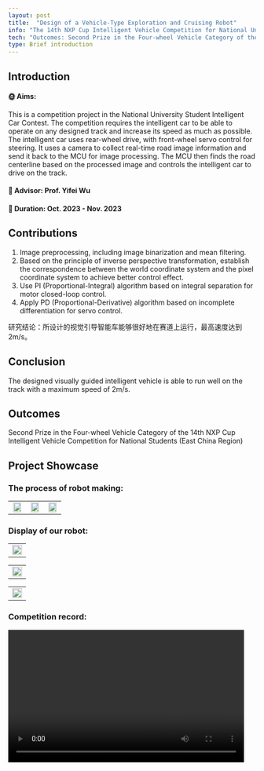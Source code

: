 ```yaml
---
layout: post
title:  "Design of a Vehicle-Type Exploration and Cruising Robot"
info: "The 14th NXP Cup Intelligent Vehicle Competition for National University Students (Visual Four-wheel Racing)"
tech: "Outcomes: Second Prize in the Four-wheel Vehicle Category of the 14th NXP Cup Intelligent Vehicle Competition for National Students (East China Region) "
type: Brief introduction
---
```


## Introduction

#### &#127774; Aims: 

This is a competition project in the National University Student Intelligent Car Contest. The competition requires the intelligent car to be able to operate on any designed track and increase its speed as much as possible. The intelligent car uses rear-wheel drive, with front-wheel servo control for steering. It uses a camera to collect real-time road image information and send it back to the MCU for image processing. The MCU then finds the road centerline based on the processed image and controls the intelligent car to drive on the track.

#### &#128221; Advisor: Prof. Yifei Wu 

#### &#128197; Duration: Oct. 2023 - Nov. 2023

## Contributions

1. Image preprocessing, including image binarization and mean filtering.
2. Based on the principle of inverse perspective transformation, establish the correspondence between the world coordinate system and the pixel coordinate system to achieve better control effect.
3. Use PI (Proportional-Integral) algorithm based on integral separation for motor closed-loop control.
4. Apply PD (Proportional-Derivative) algorithm based on incomplete differentiation for servo control.

研究结论：所设计的视觉引导智能车能够很好地在赛道上运行，最高速度达到2m/s。


## Conclusion

The designed visually guided intelligent vehicle is able to run well on the track with a maximum speed of 2m/s.

## Outcomes
 
Second Prize in the Four-wheel Vehicle Category of the 14th NXP Cup Intelligent Vehicle Competition for National Students (East China Region)

## Project Showcase

### The process of robot making:

<table rules="none" align="center">
	<tr>
		<td>
			<center>
				<img src="https://effun.xyz/assets/img/20191020/微信图片_20240906151349.jpg" width="90%" />
				<br/>
				<font color="AAAAAA"></font>
			</center>
		</td>
		<td>
			<center>
				<img src="https://effun.xyz/assets/img/20191020/微信图片_20240906151348.jpg" width="90%" />
				<br/>
				<font color="AAAAAA"></font>
			</center>
		</td>
		<td>
			<center>
				<img src="https://effun.xyz/assets/img/20191020/微信图片_20240906151346.jpg" width="90%" />
				<br/>
				<font color="AAAAAA"></font>
			</center>
		</td>
	</tr>
</table>

### Display of our robot:

<table rules="none" align="center">
	<tr>
		<td>
			<center>
				<img src="https://effun.xyz/assets/img/20191020/微信图片_20240906151343.jpg" width="100%" />
				<br/>
				<font color="AAAAAA"></font>
			</center>
		</td>
	</tr>
</table>
<table rules="none" align="center">
	<tr>
		<td>
			<center>
				<img src="https://effun.xyz/assets/img/20191020/微信图片_20240906151342.jpg" width="100%" />
				<br/>
				<font color="AAAAAA"></font>
			</center>
		</td>
	</tr>
</table>

<table rules="none" align="center">
	<tr>
		<td>
			<center>
				<img src="https://effun.xyz/assets/img/20191020/微信图片_20240906151345.jpg" width="100%" />
				<br/>
				<font color="AAAAAA"></font>
			</center>
		</td>
	</tr>
</table>

### Competition record:

<video width="480" height="270" controls>
    
    <source src="https://effun.xyz/assets/img/20191020/1.mp4" type="video/mp4">

</video>